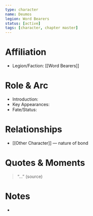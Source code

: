 ```yaml
---
type: character
name: Deumos
legion: Word Bearers
status: [active]
tags: [character, chapter master]
---
```

# Affiliation
- Legion/Faction: [[Word Bearers]]

# Role & Arc
- Introduction:  
- Key Appearances:  
- Fate/Status:  

# Relationships
- [[Other Character]] — nature of bond

# Quotes & Moments
> “...” (source)

# Notes
-
